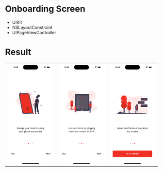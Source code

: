 # Onboarding Screen
- UIKit
- NSLayoutConstraint
- UIPageViewController

# Result
<table>
    <td><img src="https://github.com/w0rest/OnboardingScreen/raw/assets/picture1.png" width="200"></td>
    <td><img src="https://github.com/w0rest/OnboardingScreen/raw/assets/picture2.png" width="200"></td>
    <td><img src="https://github.com/w0rest/OnboardingScreen/raw/assets/picture3.png" width="200"></td>
</table>

